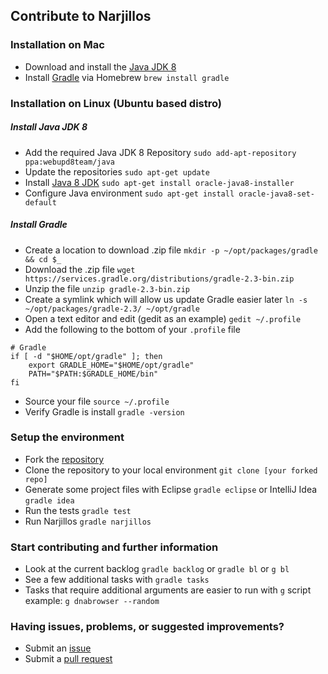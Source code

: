 ## Contribute to Narjillos

### Installation on Mac
* Download and install the [Java JDK 8](http://www.oracle.com/technetwork/java/javase/downloads/jdk8-downloads-2133151.html)
* Install [Gradle](https://gradle.org/) via Homebrew `brew install gradle`

### Installation on Linux (Ubuntu based distro)

##### Install Java JDK 8
* Add the required Java JDK 8 Repository `sudo add-apt-repository ppa:webupd8team/java`
* Update the repositories `sudo apt-get update`
* Install [Java 8 JDK](http://www.oracle.com/technetwork/java/javase/downloads/jdk8-downloads-2133151.html) `sudo apt-get install oracle-java8-installer`
* Configure Java environment `sudo apt-get install oracle-java8-set-default`

##### Install Gradle
* Create a location to download .zip file `mkdir -p ~/opt/packages/gradle && cd $_`
* Download the .zip file `wget https://services.gradle.org/distributions/gradle-2.3-bin.zip`
* Unzip the file `unzip gradle-2.3-bin.zip`
* Create a symlink which will allow us update Gradle easier later `ln -s ~/opt/packages/gradle-2.3/ ~/opt/gradle`
* Open a text editor and edit (gedit as an example) `gedit ~/.profile`
* Add the following to the bottom of your `.profile` file
```
# Gradle
if [ -d "$HOME/opt/gradle" ]; then
    export GRADLE_HOME="$HOME/opt/gradle"
    PATH="$PATH:$GRADLE_HOME/bin"
fi
```
* Source your file `source ~/.profile`
* Verify Gradle is install `gradle -version`

### Setup the environment

* Fork the [repository](https://github.com/nusco/narjillos/#fork-destination-box)
* Clone the repository to your local environment `git clone [your forked repo]`
* Generate some project files with Eclipse `gradle eclipse` or IntelliJ Idea `gradle idea`
* Run the tests `gradle test`
* Run Narjillos `gradle narjillos`

### Start contributing and further information

* Look at the current backlog `gradle backlog` or `gradle bl` or `g bl`
* See a few additional tasks with `gradle tasks`
* Tasks that require additional arguments are easier to run with `g` script example: `g dnabrowser --random`


### Having issues, problems, or suggested improvements?
* Submit an [issue](https://github.com/nusco/narjillos/issues)
* Submit a [pull request](https://github.com/nusco/narjillos/pulls)
